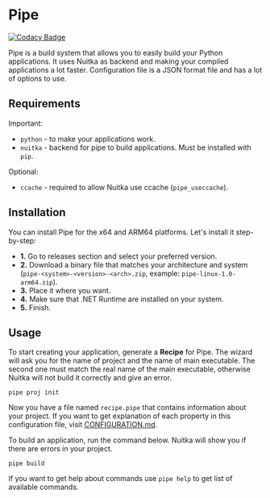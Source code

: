 # Pipe
[![Codacy Badge](https://app.codacy.com/project/badge/Grade/6bf12d0bf98345a7baba35c0804a44ef)](https://www.codacy.com/gl/kostya-zero/pipe/dashboard?utm_source=gitlab.com&amp;utm_medium=referral&amp;utm_content=kostya-zero/pipe&amp;utm_campaign=Badge_Grade)

Pipe is a build system that allows you to easily build your Python applications. 
It uses Nuitka as backend and making your compiled applications a lot faster. 
Configuration file is a JSON format file and has a lot of options to use.

## Requirements
Important: 
- `python` - to make your applications work.
- `nuitka` - backend for pipe to build applications. Must be installed with `pip`.

Optional:
- `ccache` - required to allow Nuitka use ccache (`pipe_useccache`).

## Installation
You can install Pipe for the x64 and ARM64 platforms.
Let's install it step-by-step:
- **1.** Go to releases section and select your preferred version.
- **2.** Download a binary file that matches your architecture and system (`pipe-<system>-<version>-<arch>.zip`, example: `pipe-linux-1.0-arm64.zip`).
- **3.** Place it where you want.
- **4.** Make sure that .NET Runtime are installed on your system.
- **5.** Finish.

## Usage
To start creating your application, generate a **Recipe** for Pipe.
The wizard will ask you for the name of project and the name of main executable.
The second one must match the real name of the main executable, otherwise Nuitka will not build it correctly and give an error.
```shell
pipe proj init
```
Now you have a file named `recipe.pipe` that contains information about your project.
If you want to get explanation of each property in this configuration file, visit [CONFIGURATION.md](CONFIGURATION.md).

To build an application, run the command below. 
Nuitka will show you if there are errors in your project.
```shell
pipe build
```

If you want to get help about commands use `pipe help` to get list of available commands.